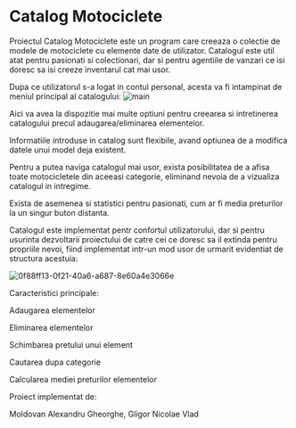 # Catalog Motociclete
Proiectul Catalog Motociclete este un program care creeaza o colectie de modele de motociclete cu elemente date de utilizator. 
Catalogul este util atat pentru pasionati si colectionari, dar si pentru agentiile de vanzari ce isi doresc sa isi creeze inventarul cat mai usor.

Dupa ce utilizatorul s-a logat in contul personal, acesta va fi intampinat de meniul principal al catalogului:
![main](https://user-images.githubusercontent.com/114873344/199324584-1e502395-5124-492b-82d3-dd7f44360df0.png)

Aici va avea la dispozitie mai multe optiuni pentru creearea si intretinerea catalogului precul adaugarea/eliminarea elementelor.


Informatiile introduse in catalog sunt flexibile, avand optiunea de a modifica datele unui model deja existent.


Pentru a putea naviga catalogul mai usor, exista posibilitatea de a afisa toate motocicletele din aceeasi categorie, eliminand nevoia de a vizualiza catalogul 
in intregime.


Exista de asemenea si statistici pentru pasionati, cum ar fi media preturilor la un singur buton distanta.


Catalogul este implementat pentr confortul utilizatorului, dar si pentru usurinta dezvoltarii proiectului de catre cei ce doresc sa il extinda pentru propriile nevoi,
fiind implementat intr-un mod usor de urmarit evidentiat de structura acestuia:



![0f88ff13-0f21-40a6-a687-8e60a4e3066e](https://user-images.githubusercontent.com/114873344/199326440-220d0cd8-0865-49cf-8703-1239199970e8.jpg)



Caracteristici principale:

Adaugarea elementelor

Eliminarea elementelor

Schimbarea pretului unui element

Cautarea dupa categorie

Calcularea mediei preturilor elementelor



Proiect implementat de:

Moldovan Alexandru Gheorghe, Gligor Nicolae Vlad

